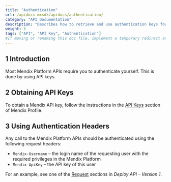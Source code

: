 ```yaml
---
title: "Authentication"
url: /apidocs-mxsdk/apidocs/authentication/
category: "API Documentation"
description: "Describes how to retrieve and use authentication keys for Mendix APIs."
weight: 5
tags: ["API", "API Key", "Authentication"]
#If moving or renaming this doc file, implement a temporary redirect and let the respective team know they should update the URL in the product. See Mapping to Products for more details.
---
```


## 1 Introduction

Most Mendix Platform APIs require you to authenticate yourself. This is done by using API keys.

## 2 Obtaining API Keys

To obtain a Mendix API key, follow the instructions in the [API Keys](/community-tools/mendix-profile/user-settings/#profile-api-keys) section of Mendix Profile.

## 3 Using Authentication Headers

Any call to the Mendix Platform APIs should be authenticated using the following request headers:

* `Mendix-Username` – the login name of the requesting user with the required privileges in the Mendix Platform
* `Mendix-ApiKey` – the API key of this user

For an example, see one of the [Request](/apidocs-mxsdk/apidocs/deploy-api/#list-environments-request) sections in *Deploy API – Version 1*.
